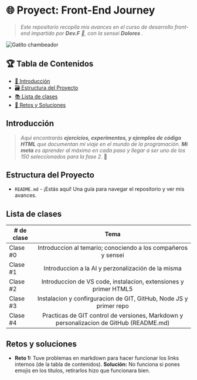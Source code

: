 # 🌐 Proyect: Front-End Journey

<!--- Es una buena practica comentar, pero markdown es bastante "straight forward" no? -->

> _Este repositorio recopila mis avances en el curso de desarrollo front-end impartido por **Dev.F** 🚀, con la sensei **Dolores** ._

![Gatito chambeador](https://media.tenor.com/yp_aFUgHMx8AAAAM/nakanoart-nakanodrawing.gif)

## 🏆 Tabla de Contenidos

- [🎉 Introducción](#introducción)
- [🗃️ Estructura del Proyecto](#estructura-del-proyecto)
- [📚 Lista de clases](#lista-de-clases)
- [📂 Retos y Soluciones](#retos-y-soluciones)

## Introducción

> _Aquí encontrarás **ejercicios, experimentos, y ejemplos de código HTML** que documentan mi viaje en el mundo de la programación. **Mi meta** es aprender al máximo en cada paso y llegar a ser uno de los 150 seleccionados para la fase 2._ 🚀

## Estructura del Proyecto

- `README.md` - ¡Estás aquí! Una guía para navegar el repositorio y ver mis avances.

## Lista de clases

| # de clase |                                          Tema                                           |
| ---------- | :-------------------------------------------------------------------------------------: |
| Clase #0   |              Introduccion al temario; conociendo a los compañeros y sensei              |
| Clase #1   |                   Introduccion a la AI y perzonalización de la misma                    |
| Clase #2   |            Introduccion de VS code, instalacion, extensiones y primer HTML5             |
| Clase #3   |           Instalacion y confirguracion de GIT, GitHub, Node JS y primer repo            |
| Clase #4   | Practicas de GIT control de versiones, Markdown y personalizacion de GitHub (README.md) |

## Retos y soluciones

- **Reto 1:** Tuve problemas en markdown para hacer funcionar los links internos (de la tabla de contenidos).
  **Solución:** No funciona si pones emojis en los titulos, retirarlos hizo que funcionara bien.
